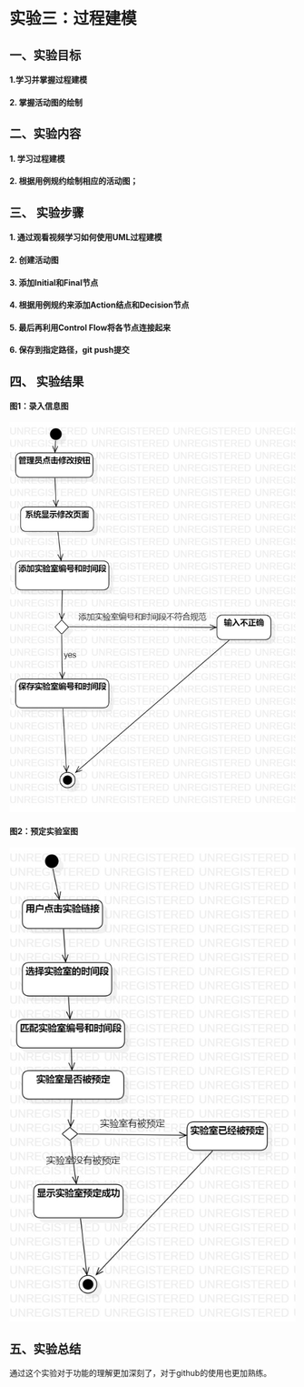 # 实验三：过程建模  

## 一、实验目标

#### 1.学习并掌握过程建模

#### 2. 掌握活动图的绘制  

## 二、实验内容  

#### 1. 学习过程建模
#### 2. 根据用例规约绘制相应的活动图；  

## 三、 实验步骤

#### 1. 通过观看视频学习如何使用UML过程建模
#### 2. 创建活动图
#### 3. 添加Initial和Final节点
#### 4. 根据用例规约来添加Action结点和Decision节点
#### 5. 最后再利用Control Flow将各节点连接起来
#### 6. 保存到指定路径，git push提交

## 四、 实验结果  
#### 图1：录入信息图
![录入信息图](./录入信息.jpg)
#### 图2：预定实验室图
![预定实验室图](./预定实验室.jpg)

## 五、实验总结
  通过这个实验对于功能的理解更加深刻了，对于github的使用也更加熟练。
